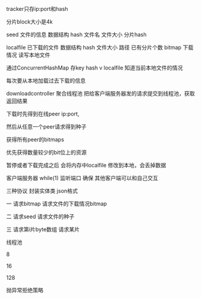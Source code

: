 

tracker只存ip:port和hash

分片block大小是4k

seed  文件的信息  数据结构 hash 文件名 文件大小 分片hash  

localfile 已下载的文件  数据结构 hash  文件大小 路径 已有分片个数 bitmap 下载情况  读写本地文件 

通过ConcurrentHashMap 存key hash v localfile 知道当前本地文件的情况

每次要从本地加载过去下载的信息



downloadcontroller 聚合线程池 把给客户端服务器发的请求提交到线程池，获取返回结果

下载时先得到在线peer ip:port,

然后从任意一个peer请求得到种子

获得所有peer的bitmaps

优先获得数量较少的bit位上的资源



暂停或者下载完成之后 会将内存中localfile 修改到本地，会丢掉数据

客户端服务器 while(1) 监听端口 确保 其他客户端可以和自己交互



三种协议 封装实体类 json格式 

一 请求bitmap 请求文件的下载情况bitmap

二 请求seed   请求文件的种子

三 请求第i片byte数组 请求某片



线程池 

8

16

128

抛异常拒绝策略
